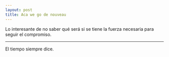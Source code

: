 ```yaml
---
layout: post
title: Aca we go de nouveau
---
```


Lo interesante de no saber qué será si se tiene la fuerza necesaria para seguir el compromiso.

-----

El tiempo siempre dice.